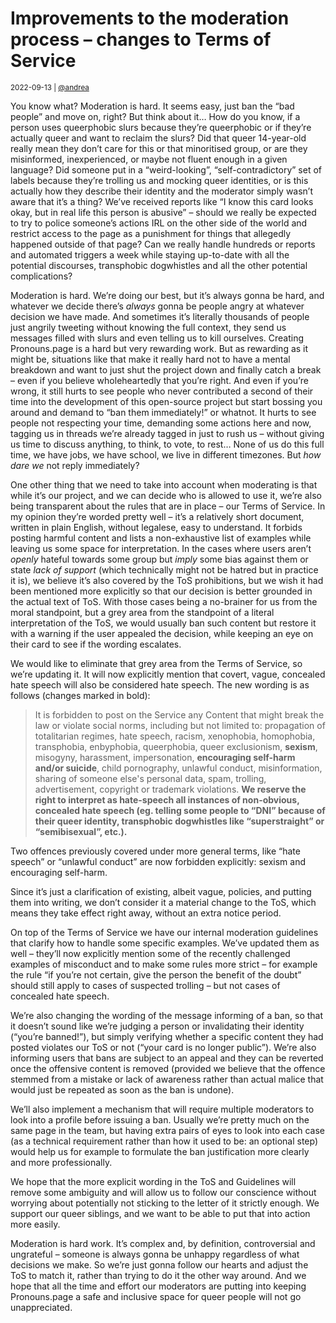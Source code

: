 # Improvements to the moderation process – changes to Terms of Service

<small>2022-09-13 | [@andrea](/@andrea)</small>

You know what? Moderation is hard. It seems easy, just ban the “bad people” and move on, right?
But think about it… How do you know, if a person uses queerphobic slurs because they’re queerphobic
or if they’re actually queer and want to reclaim the slurs? Did that queer 14-year-old really mean
they don’t care for this or that minoritised group, or are they misinformed, inexperienced,
or maybe not fluent enough in a given language? Did someone put in a “weird-looking”, “self-contradictory”
set of labels because they’re trolling us and mocking queer identities,
or is this actually how they describe their identity and the moderator simply wasn’t aware that it’s a thing?
We’ve received reports like “I know this card looks okay, but in real life this person is abusive” –
should we really be expected to try to police someone’s actions IRL on the other side of the world
and restrict access to the page as a punishment for things that allegedly happened outside of that page?
Can we really handle hundreds or reports and automated triggers a week while staying up-to-date
with all the potential discourses, transphobic dogwhistles and all the other potential complications?

Moderation is hard. We’re doing our best, but it’s always gonna be hard, and whatever we decide
there’s _always_ gonna be people angry at whatever decision we have made.
And sometimes it’s literally thousands of people just angrily tweeting without knowing the full context,
they send us messages filled with slurs and even telling us to kill ourselves.
Creating Pronouns.page is a hard but very rewarding work. But as rewarding as it might be,
situations like that make it really hard not to have a mental breakdown and want to
just shut the project down and finally catch a break – even if you believe wholeheartedly that you’re right.
And even if you’re wrong, it still hurts to see people who never contributed a second of their time into the development
of this open-source project but start bossing you around and demand to “ban them immediately!” or whatnot.
It hurts to see people not respecting your time, demanding some actions here and now,
tagging us in threads we’re already tagged in just to rush us – without giving us time to discuss anything,
to think, to vote, to rest… None of us do this full time, we have jobs, we have school,
we live in different timezones. But _how dare we_ not reply immediately?

One other thing that we need to take into account when moderating is that while it’s our project,
and we can decide who is allowed to use it, we’re also being transparent about the rules that are in place – 
our Terms of Service. In my opinion they’re worded pretty well – it’s a relatively short document,
written in plain English, without legalese, easy to understand. It forbids posting harmful content
and lists a non-exhaustive list of examples while leaving us some space for interpretation.
In the cases where users aren’t _openly_ hateful towards some group but _imply_ some bias against them
or state _lack of support_ (which technically might not be hatred but in practice it is),
we believe it’s also covered by the ToS prohibitions, but we wish it had been mentioned more explicitly
so that our decision is better grounded in the actual text of ToS.
With those cases being a no-brainer for us from the moral standpoint,
but a grey area from the standpoint of a literal interpretation of the ToS,
we would usually ban such content but restore it with a warning
if the user appealed the decision, while keeping an eye on their card to see if the wording escalates.

We would like to eliminate that grey area from the Terms of Service, so we’re updating it.
It will now explicitly mention that covert, vague, concealed hate speech will also be considered hate speech.
The new wording is as follows (changes marked in bold):

> It is forbidden to post on the Service any Content that might break the law or violate social norms,
> including but not limited to: propagation of totalitarian regimes, hate speech, racism, xenophobia, homophobia,
> transphobia, enbyphobia, queerphobia, queer exclusionism, **sexism**, misogyny, harassment, impersonation, 
> **encouraging self-harm and/or suicide**, child pornography, unlawful conduct, misinformation,
> sharing of someone else's personal data, spam, trolling, advertisement, copyright or trademark violations.
> **We reserve the right to interpret as hate-speech all instances of non-obvious, concealed hate speech
> (eg. telling some people to “DNI” because of their queer identity, transphobic dogwhistles like “superstraight” or “semibisexual”, etc.).**

Two offences previously covered under more general terms, like “hate speech” or “unlawful conduct”
are now forbidden explicitly: sexism and encouraging self-harm.

Since it’s just a clarification of existing, albeit vague, policies, and putting them into writing,
we don’t consider it a material change to the ToS, which means they take effect right away, without an extra notice period.

On top of the Terms of Service we have our internal moderation guidelines that clarify how to handle some specific examples.
We’ve updated them as well – they’ll now explicitly mention some of the recently challenged examples of misconduct
and to make some rules more strict – for example the rule “if you’re not certain, give the person the benefit of the doubt”
should still apply to cases of suspected trolling – but not cases of concealed hate speech.

We’re also changing the wording of the message informing of a ban,
so that it doesn’t sound like we’re judging a person or invalidating their identity (“you’re banned!”),
but simply verifying whether a specific content they had posted violates our ToS or not (“your card is no longer public”).
We’re also informing users that bans are subject to an appeal and they can be reverted once the offensive content is removed
(provided we believe that the offence stemmed from a mistake or lack of awareness rather than actual malice
that would just be repeated as soon as the ban is undone).

We’ll also implement a mechanism that will require multiple moderators to look into a profile before issuing a ban.
Usually we’re pretty much on the same page in the team, but having extra pairs of eyes to look into each case
(as a technical requirement rather than how it used to be: an optional step)
would help us for example to formulate the ban justification more clearly and more professionally.

We hope that the more explicit wording in the ToS and Guidelines will remove some ambiguity
and will allow us to follow our conscience without worrying about potentially not sticking to the letter of it strictly enough.
We support our queer siblings, and we want to be able to put that into action more easily.

Moderation is hard work. It’s complex and, by definition, controversial and ungrateful – 
someone is always gonna be unhappy regardless of what decisions we make. 
So we’re just gonna follow our hearts and adjust the ToS to match it, rather than trying to do it the other way around.
And we hope that all the time and effort our moderators are putting into keeping Pronouns.page
a safe and inclusive space for queer people will not go unappreciated.
